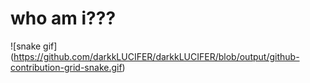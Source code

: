 # who am i???

![snake gif]
(https://github.com/darkkLUCIFER/darkkLUCIFER/blob/output/github-contribution-grid-snake.gif)
